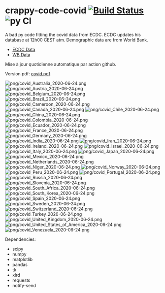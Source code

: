 # crappy-code-covid [![Build Status](https://cloud.drone.io/api/badges/a-lemonnier/crappy-code-covid/status.svg)](https://cloud.drone.io/a-lemonnier/crappy-code-covid) ![py CI](https://github.com/a-lemonnier/crappy-code-covid/workflows/py%20CI/badge.svg)
 
A bad py code fitting the covid data from ECDC. ECDC updates his database at 12h00 CEST atm. Demographic data are from World Bank.
 
- [ECDC Data](https://www.ecdc.europa.eu/en/publications-data/download-todays-data-geographic-distribution-covid-19-cases-worldwide)
- [WB Data](https://data.worldbank.org/indicator/sp.pop.totl)
 
 
Mise à jour quotidienne automatique par action github.
 
Version pdf: [covid.pdf](https://github.com/a-lemonnier/crappy-code-covid/raw/master/covid.pdf)
 
![png/covid_Australia_2020-06-24.png](png/covid_Australia_2020-06-24.png)
![png/covid_Austria_2020-06-24.png](png/covid_Austria_2020-06-24.png)
![png/covid_Belgium_2020-06-24.png](png/covid_Belgium_2020-06-24.png)
![png/covid_Brazil_2020-06-24.png](png/covid_Brazil_2020-06-24.png)
![png/covid_Cameroon_2020-06-24.png](png/covid_Cameroon_2020-06-24.png)
![png/covid_Canada_2020-06-24.png](png/covid_Canada_2020-06-24.png)
![png/covid_Chile_2020-06-24.png](png/covid_Chile_2020-06-24.png)
![png/covid_China_2020-06-24.png](png/covid_China_2020-06-24.png)
![png/covid_Colombia_2020-06-24.png](png/covid_Colombia_2020-06-24.png)
![png/covid_Ecuador_2020-06-24.png](png/covid_Ecuador_2020-06-24.png)
![png/covid_France_2020-06-24.png](png/covid_France_2020-06-24.png)
![png/covid_Germany_2020-06-24.png](png/covid_Germany_2020-06-24.png)
![png/covid_India_2020-06-24.png](png/covid_India_2020-06-24.png)
![png/covid_Iran_2020-06-24.png](png/covid_Iran_2020-06-24.png)
![png/covid_Ireland_2020-06-24.png](png/covid_Ireland_2020-06-24.png)
![png/covid_Israel_2020-06-24.png](png/covid_Israel_2020-06-24.png)
![png/covid_Italy_2020-06-24.png](png/covid_Italy_2020-06-24.png)
![png/covid_Japan_2020-06-24.png](png/covid_Japan_2020-06-24.png)
![png/covid_Mexico_2020-06-24.png](png/covid_Mexico_2020-06-24.png)
![png/covid_Netherlands_2020-06-24.png](png/covid_Netherlands_2020-06-24.png)
![png/covid_Niger_2020-06-24.png](png/covid_Niger_2020-06-24.png)
![png/covid_Norway_2020-06-24.png](png/covid_Norway_2020-06-24.png)
![png/covid_Peru_2020-06-24.png](png/covid_Peru_2020-06-24.png)
![png/covid_Portugal_2020-06-24.png](png/covid_Portugal_2020-06-24.png)
![png/covid_Russia_2020-06-24.png](png/covid_Russia_2020-06-24.png)
![png/covid_Slovenia_2020-06-24.png](png/covid_Slovenia_2020-06-24.png)
![png/covid_South_Africa_2020-06-24.png](png/covid_South_Africa_2020-06-24.png)
![png/covid_South_Korea_2020-06-24.png](png/covid_South_Korea_2020-06-24.png)
![png/covid_Spain_2020-06-24.png](png/covid_Spain_2020-06-24.png)
![png/covid_Sweden_2020-06-24.png](png/covid_Sweden_2020-06-24.png)
![png/covid_Switzerland_2020-06-24.png](png/covid_Switzerland_2020-06-24.png)
![png/covid_Turkey_2020-06-24.png](png/covid_Turkey_2020-06-24.png)
![png/covid_United_Kingdom_2020-06-24.png](png/covid_United_Kingdom_2020-06-24.png)
![png/covid_United_States_of_America_2020-06-24.png](png/covid_United_States_of_America_2020-06-24.png)
![png/covid_Venezuela_2020-06-24.png](png/covid_Venezuela_2020-06-24.png)
 
Dependencies:
- scipy
- numpy
- matplotlib
- pandas
- tk
- xlrd
- requests
- notify-send

